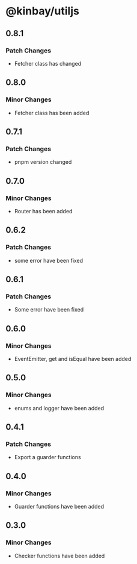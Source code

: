 # @kinbay/utiljs

## 0.8.1

### Patch Changes

- Fetcher class has changed

## 0.8.0

### Minor Changes

- Fetcher class has been added

## 0.7.1

### Patch Changes

- pnpm version changed

## 0.7.0

### Minor Changes

- Router has been added

## 0.6.2

### Patch Changes

- some error have been fixed

## 0.6.1

### Patch Changes

- Some error have been fixed

## 0.6.0

### Minor Changes

- EventEmitter, get and isEqual have been added

## 0.5.0

### Minor Changes

- enums and logger have been added

## 0.4.1

### Patch Changes

- Export a guarder functions

## 0.4.0

### Minor Changes

- Guarder functions have been added

## 0.3.0

### Minor Changes

- Checker functions have been added
